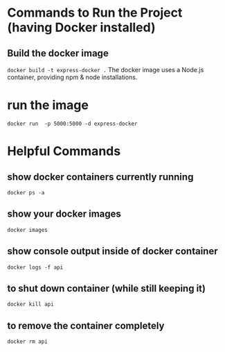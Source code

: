 # Commands to Run the Project (having Docker installed)
## Build the docker image 
`docker build -t express-docker .`
The docker image uses a Node.js container, providing npm & node installations.

# run the image
`docker run  -p 5000:5000 -d express-docker`


# Helpful Commands
## show docker containers currently running
`docker ps -a`

## show your docker images
`docker images`

## show console output inside of docker container
`docker logs -f api`

## to shut down container (while still keeping it)
`docker kill api`

## to remove the container completely
`docker rm api`